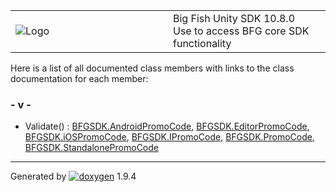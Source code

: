 <table>
<colgroup>
<col style="width: 50%" />
<col style="width: 50%" />
</colgroup>
<tbody>
<tr class="odd">
<td><img src="Icon-100.png" alt="Logo" /></td>
<td><div id="projectname">
Big Fish Unity SDK<span id="projectnumber"> 10.8.0</span>
</div>
<div id="projectbrief">
Use to access BFG core SDK functionality
</div></td>
</tr>
</tbody>
</table>

Here is a list of all documented class members with links to the class
documentation for each member:

### \- v -

  - Validate() : [BFGSDK.AndroidPromoCode](class_b_f_g_s_d_k_1_1_android_promo_code.html#a5fdb0364802e817d760850bc5c997c95),
    [BFGSDK.EditorPromoCode](class_b_f_g_s_d_k_1_1_editor_promo_code.html#ae73535bb2257dbc0eafbadd083337c89),
    [BFGSDK.iOSPromoCode](class_b_f_g_s_d_k_1_1i_o_s_promo_code.html#adf7444bb9b8fe74bdee73a6fe33d057c),
    [BFGSDK.IPromoCode](interface_b_f_g_s_d_k_1_1_i_promo_code.html#aa4069bb614bfdfe60236a558729a88d6),
    [BFGSDK.PromoCode](class_b_f_g_s_d_k_1_1_promo_code.html#a7b6080eace862d6917b7d512dfcbcd65),
    [BFGSDK.StandalonePromoCode](class_b_f_g_s_d_k_1_1_standalone_promo_code.html#ac4b3142b9e5af9005e6c869ec0bd02ce)

-----

Generated
by [![doxygen](doxygen.svg)](https://www.doxygen.org/index.html) 1.9.4
